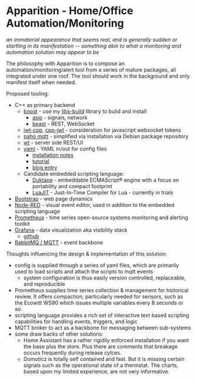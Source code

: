 # Apparition - Home/Office Automation/Monitoring

_an immaterial appearance that seems real, and is generally sudden or startling in its manifestation -- something akin to what a monitoring and automation solution may appear to be_

The philosophy with Apparition is to compose an automation/monitoring/alert tool from a series of mature packages, all integrated under one roof.  The tool should work in the background and only manifest itself when needed.

Proposed tooling:
* C++ as primary backend
  * [boost](https://www.boost.org/) - use my [libs-build](https://github.com/rburkholder/libs-build) library to bulid and install
    * [asio](https://www.boost.org/doc/libs/1_82_0/doc/html/boost_asio.html) - signals, network
    * [beast](https://www.boost.org/doc/libs/1_82_0/libs/beast/doc/html/index.html) - REST, WebSocket
  * [jwt-cpp](https://thalhammer.github.io/jwt-cpp/), [cpp-jwt](https://github.com/arun11299/cpp-jwt) - consideration for javascript websocket tokens
  * [paho mqtt](https://github.com/eclipse/paho.mqtt.c) - simplified via installation via Debian package repository
  * [wt](https://www.webtoolkit.eu/wt) - server side REST/UI
  * [yaml](https://github.com/jbeder/yaml-cpp) - YAML in/out for config files
    * [installation notes](docs/yaml-cpp.md)
    * [tutorial](https://github.com/jbeder/yaml-cpp/wiki/Tutorial)
    * [blog entry](https://www.fatalerrors.org/a/c-read-and-write-yaml-configuration-file.html)
  * Candidate embedded scripting language:
    * [Duktape](https://duktape.org/guide.html) - embeddable ECMAScript® engine with a focus on portability and compact footprint
    * [LuaJIT](https://luajit.org/) - Just-In-Time Compiler for Lua - currently in trials
* [Bootstrap](https://getbootstrap.com/) - web page dynamics
* [Node-RED](https://nodered.org/) - visual event editor, used in addition to the embedded scripting language
* [Prometheus](https://prometheus.io/docs/introduction/overview/) - time series open-source systems monitoring and alerting toolkit
* [Grafana](https://grafana.com/) - data visualization aka visibility stack
  * [github](https://github.com/grafana/grafana)
* [RabbitMQ / MQTT](https://www.rabbitmq.com/mqtt.html) - event backbone

Thoughts influencing the design & implementation of this solution:

* config is supplied through a series of yaml files, which are primarily used to load scripts and attach the scripts to mqtt events
  * system configuration is thus easily version controlled, replaceable, and reproducible
* Prometheus supplies time series collection & management for historical review.  It offers compaction, particularly needed for sensors, such as the Ecowitt WS90 which issues multiple variables every 8 seconds or so.
* scripting language provides a rich set of interactive text based scripting capabilities for handling events, triggers, and logic
* MQTT broker to act as a backbone for messaging between sub-systems
* some draw backs of other solutions:
  * Home Assistant has a rather rigidily enforced installation if you want the base plus the store.  Plus there are comments that breakage occurs frequently during release cylces.
  * Domoticz is totally self contained and fast.  But it is missing certain signals such as the operational state of a thermstat.  The charts, based upon my limited experience, are not very informative.
